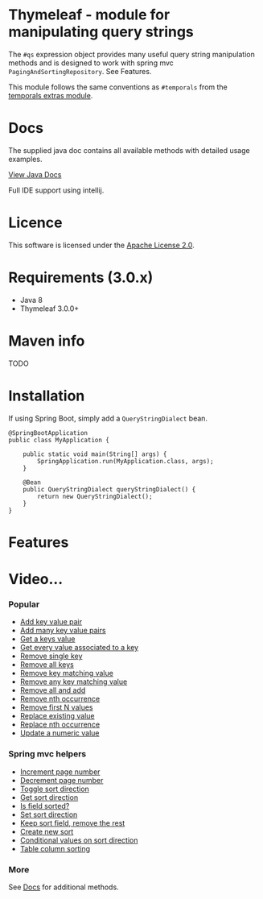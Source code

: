 # Thymeleaf - module for manipulating query strings

The `#qs` expression object provides many useful query string manipulation methods and 
is designed to work with spring mvc `PagingAndSortingRepository`. See Features.

This module follows the same conventions as `#temporals` from the [temporals extras module](https://github.com/thymeleaf/thymeleaf-extras-java8time).

# Docs

The supplied java doc contains all available methods with detailed usage examples.

[View Java Docs](https://mjstewart.github.io/thymeleaf-querystring/com/github/mjstewart/querystring/expression/QueryStringHelper.html)

Full IDE support using intellij.

# Licence

This software is licensed under the [Apache License 2.0](https://github.com/mjstewart/thymeleaf-querystring/blob/master/LICENSE).

# Requirements (3.0.x)
- Java 8
- Thymeleaf 3.0.0+

# Maven info
TODO

# Installation

If using Spring Boot, simply add a `QueryStringDialect` bean. 

```$java
@SpringBootApplication
public class MyApplication {

	public static void main(String[] args) {
		SpringApplication.run(MyApplication.class, args);
	}

	@Bean
	public QueryStringDialect queryStringDialect() {
		return new QueryStringDialect();
	}
}
```

# Features

# Video...


### Popular
- [Add key value pair](https://mjstewart.github.io/thymeleaf-querystring/com/github/mjstewart/querystring/expression/QueryStringHelper.html#add-java.lang.String-java.lang.String-java.lang.String-)
- [Add many key value pairs](https://mjstewart.github.io/thymeleaf-querystring/com/github/mjstewart/querystring/expression/QueryStringHelper.html#addAll-java.lang.String-java.util.List-)
- [Get a keys value](https://mjstewart.github.io/thymeleaf-querystring/com/github/mjstewart/querystring/expression/QueryStringHelper.html#getFirstValue-java.lang.String-java.lang.String-)
- [Get every value associated to a key](http://localhost:63342/querystring/docs/com/github/mjstewart/querystring/expression/QueryStringHelper.html#getAllValues-java.lang.String-java.lang.String-)
- [Remove single key](https://mjstewart.github.io/thymeleaf-querystring/com/github/mjstewart/querystring/expression/QueryStringHelper.html#removeFirst-java.lang.String-java.lang.String-)
- [Remove all keys](https://mjstewart.github.io/thymeleaf-querystring/com/github/mjstewart/querystring/expression/QueryStringHelper.html#removeAll-java.lang.String-java.util.List-)
- [Remove key matching value](https://mjstewart.github.io/thymeleaf-querystring/com/github/mjstewart/querystring/expression/QueryStringHelper.html#removeKeyMatchingValue-java.lang.String-java.lang.String-java.lang.String-)
- [Remove any key matching value](http://localhost:63342/querystring/docs/com/github/mjstewart/querystring/expression/QueryStringHelper.html#removeAnyKeyMatchingValue-java.lang.String-java.lang.String-)
- [Remove all and add](http://localhost:63342/querystring/docs/com/github/mjstewart/querystring/expression/QueryStringHelper.html#removeAllAndAdd-java.lang.String-java.util.List-java.util.List-)
- [Remove nth occurrence](http://localhost:63342/querystring/docs/com/github/mjstewart/querystring/expression/QueryStringHelper.html#removeNth-java.lang.String-java.lang.String-int-)
- [Remove first N values](http://localhost:63342/querystring/docs/com/github/mjstewart/querystring/expression/QueryStringHelper.html#replaceN-java.lang.String-java.lang.String-java.util.List-)
- [Replace existing value](https://mjstewart.github.io/thymeleaf-querystring/com/github/mjstewart/querystring/expression/QueryStringHelper.html#replaceFirst-java.lang.String-java.lang.String-java.lang.String-)
- [Replace nth occurrence](http://localhost:63342/querystring/docs/com/github/mjstewart/querystring/expression/QueryStringHelper.html#replaceNth-java.lang.String-java.util.Map-)
- [Update a numeric value](https://mjstewart.github.io/thymeleaf-querystring/com/github/mjstewart/querystring/expression/QueryStringHelper.html#adjustFirstNumericValueBy-java.lang.String-java.lang.String-int-)

### Spring mvc helpers

- [Increment page number](https://mjstewart.github.io/thymeleaf-querystring/com/github/mjstewart/querystring/expression/QueryStringHelper.html#incrementPage-java.lang.String-int-)
- [Decrement page number](https://mjstewart.github.io/thymeleaf-querystring/com/github/mjstewart/querystring/expression/QueryStringHelper.html#decrementPage-java.lang.String-)
- [Toggle sort direction](https://mjstewart.github.io/thymeleaf-querystring/com/github/mjstewart/querystring/expression/QueryStringHelper.html#toggleSortDefaultDesc-java.lang.String-java.lang.String-)
- [Get sort direction](https://mjstewart.github.io/thymeleaf-querystring/com/github/mjstewart/querystring/expression/QueryStringHelper.html#getCurrentSortDirectionDesc-java.lang.String-java.lang.String-)
- [Is field sorted?](https://mjstewart.github.io/thymeleaf-querystring/com/github/mjstewart/querystring/expression/QueryStringHelper.html#isFieldSorted-java.lang.String-java.lang.String-)
- [Set sort direction](https://mjstewart.github.io/thymeleaf-querystring/com/github/mjstewart/querystring/expression/QueryStringHelper.html#setSortDirectionDesc-java.lang.String-java.lang.String-)
- [Keep sort field, remove the rest](http://localhost:63342/querystring/docs/com/github/mjstewart/querystring/expression/QueryStringHelper.html#keepSortField-java.lang.String-java.lang.String-)
- [Create new sort](https://mjstewart.github.io/thymeleaf-querystring/com/github/mjstewart/querystring/expression/QueryStringHelper.html#createNewSort-java.lang.String-java.util.List-)
- [Conditional values on sort direction](https://mjstewart.github.io/thymeleaf-querystring/com/github/mjstewart/querystring/expression/QueryStringHelper.html#valueWhenMatchesSortDesc-java.lang.String-java.lang.String-java.lang.String-java.lang.String-)
- [Table column sorting](https://mjstewart.github.io/thymeleaf-querystring/com/github/mjstewart/querystring/expression/QueryStringHelper.html#fieldSorterDesc-java.lang.String-)


### More
See [Docs](https://mjstewart.github.io/thymeleaf-querystring/com/github/mjstewart/querystring/expression/QueryStringHelper.html) for additional methods.
